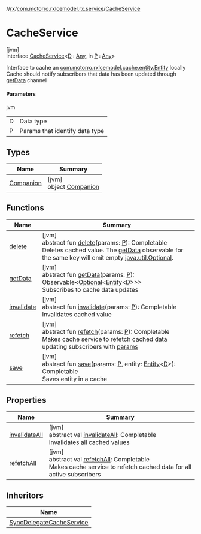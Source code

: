 //[rx](../../../index.md)/[com.motorro.rxlcemodel.rx.service](../index.md)/[CacheService](index.md)

# CacheService

[jvm]\
interface [CacheService](index.md)&lt;[D](index.md) : [Any](https://kotlinlang.org/api/latest/jvm/stdlib/kotlin/-any/index.html), in [P](index.md) : [Any](https://kotlinlang.org/api/latest/jvm/stdlib/kotlin/-any/index.html)&gt;

Interface to cache an [com.motorro.rxlcemodel.cache.entity.Entity](../../../../cache/cache/com.motorro.rxlcemodel.cache.entity/-entity/index.md) locally Cache should notify subscribers that data has been updated through [getData](get-data.md) channel

#### Parameters

jvm

| | |
|---|---|
| D | Data type |
| P | Params that identify data type |

## Types

| Name | Summary |
|---|---|
| [Companion](-companion/index.md) | [jvm]<br>object [Companion](-companion/index.md) |

## Functions

| Name | Summary |
|---|---|
| [delete](delete.md) | [jvm]<br>abstract fun [delete](delete.md)(params: [P](index.md)): Completable<br>Deletes cached value. The [getData](get-data.md) observable for the same key will emit empty [java.util.Optional](https://docs.oracle.com/javase/8/docs/api/java/util/Optional.html). |
| [getData](get-data.md) | [jvm]<br>abstract fun [getData](get-data.md)(params: [P](index.md)): Observable&lt;[Optional](https://docs.oracle.com/javase/8/docs/api/java/util/Optional.html)&lt;[Entity](../../../../cache/cache/com.motorro.rxlcemodel.cache.entity/-entity/index.md)&lt;[D](index.md)&gt;&gt;&gt;<br>Subscribes to cache data updates |
| [invalidate](invalidate.md) | [jvm]<br>abstract fun [invalidate](invalidate.md)(params: [P](index.md)): Completable<br>Invalidates cached value |
| [refetch](refetch.md) | [jvm]<br>abstract fun [refetch](refetch.md)(params: [P](index.md)): Completable<br>Makes cache service to refetch cached data updating subscribers with [params](refetch.md) |
| [save](save.md) | [jvm]<br>abstract fun [save](save.md)(params: [P](index.md), entity: [Entity](../../../../cache/cache/com.motorro.rxlcemodel.cache.entity/-entity/index.md)&lt;[D](index.md)&gt;): Completable<br>Saves entity in a cache |

## Properties

| Name | Summary |
|---|---|
| [invalidateAll](invalidate-all.md) | [jvm]<br>abstract val [invalidateAll](invalidate-all.md): Completable<br>Invalidates all cached values |
| [refetchAll](refetch-all.md) | [jvm]<br>abstract val [refetchAll](refetch-all.md): Completable<br>Makes cache service to refetch cached data for all active subscribers |

## Inheritors

| Name |
|---|
| [SyncDelegateCacheService](../-sync-delegate-cache-service/index.md) |
